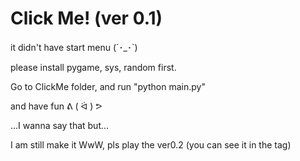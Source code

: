 # Click Me! (ver 0.1)

it didn't have start menu (´･_･`)

please install pygame, sys, random first.

Go to ClickMe folder, and run "python main.py"

and have fun ᕕ ( ᐛ ) ᕗ

...I wanna say that but...

I am still make it WwW, pls play the ver0.2 (you can see it in the tag)